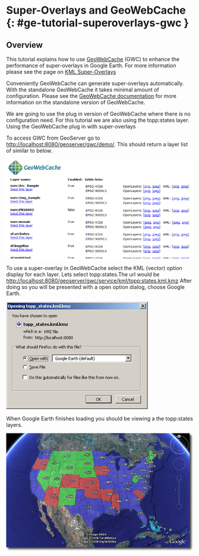 # Super-Overlays and GeoWebCache {: #ge-tutorial-superoverlays-gwc }

## Overview

This tutorial explains how to use [GeoWebCache](http://geowebcache.org) (GWC) to enhance the performance of super-overlays in Google Earth. For more information please see the page on [KML Super-Overlays](../features/kmlsuperoverlays.md)

Conveniently GeoWebCache can generate super-overlays automatically. With the standalone GeoWebCache it takes minimal amount of configuration. Please see the [GeoWebCache documentation](http://geowebcache.org/trac/wiki/configuration) for more information on the standalone version of GeoWebCache.

We are going to use the plug in version of GeoWebCache where there is no configuration need. For this tutorial we are also using the topp:states layer. Using the GeoWebCache plug in with super-overlays

To access GWC from GeoServer go to <http://localhost:8080/geoserver/gwc/demo/>. This should return a layer list of similar to below.

![](../../../../geowebcache/webadmin/img/demopage.png)

To use a super-overlay in GeoWebCache select the KML (vector) option display for each layer. Lets select topp:states.The url would be <http://localhost:8080/geoserver/gwc/service/kml/topp:states.kml.kmz> After doing so you will be presented with a open option dialog, choose Google Earth.

![](images/openingkmz.png)

When Google Earth finishes loading you should be viewing a the topp:states layers.

![](../googleearth.jpg)
